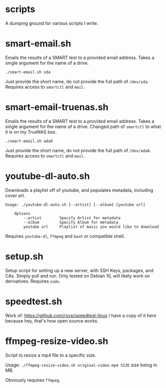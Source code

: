 # scripts
A dumping ground for various scripts I write.

# smart-email.sh
Emails the results of a SMART test to a provided email address.
Takes a single argument for the name of a drive.
```
./smart-email.sh sda
```
Just provide the short name, do not provide the full path of ``/dev/sda``.
Requires access to ``smartctl`` and ``mail``.

# smart-email-truenas.sh
Emails the results of a SMART test to a provided email address.
Takes a single argument for the name of a drive.
Changed path of ``smartctl`` to what it is on my TrueNAS box.
```
./smart-email.sh ada0
```
Just provide the short name, do not provide the full path of ``/dev/ada0``.
Requires access to ``smartctl`` and ``mail``.

# youtube-dl-auto.sh
Downloads a playlist off of youtube, and populates metadata, including cover art.
```
Usage: ./youtube-dl-auto.sh [--artist] [--album] [youtube url]

    Options
        --artist        Specify Artist for metadata
        --album         Specify Album for metadata
        youtube url     Playlist of music you would like to download
```
Requires ``youtube-dl``, ``ffmpeg`` and ``bash`` or compatible shell.

# setup.sh
Setup script for setting up a new server, with SSH Keys, packages, and CAs.
Simply pull and run. Only tested on Debian 10, will likely work on derivatives.
Requires ``sudo``.

# speedtest.sh
Work of: https://github.com/rsvp/speedtest-linux
I have a copy of it here because hey, that's how open source works.

# ffmpeg-resize-video.sh
Script to resize a mp4 file to a specific size.

Usage: ``./ffmpeg-resize-video.sh original-video.mp4 SIZE`` size being in MB.

Obviously requires ``ffmpeg``.
